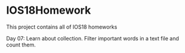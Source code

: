 IOS18Homework
=============

This project contains all of IOS18 homeworks

Day 07: Learn about collection. Filter important words in a text file and count them.
